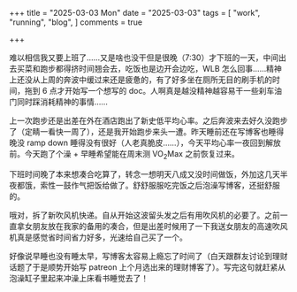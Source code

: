 +++
title = "2025-03-03 Mon"
date = "2025-03-03"
tags = [
    "work",
    "running",
    "blog",
]
comments = true

+++

难以相信我又要上班了……又是啥也没干但是很晚（7:30）才下班的一天，中间出去买菜和跑步都得挤时间翘会去，吃饭也是边开会边吃，WLB 怎么回事……精神上还没从上周的奔波中缓过来还是疲惫的，有了好多坐在厕所无目的刷手机的时间，拖到 6 点才开始写一个想写的 doc。人啊真是越没精神越容易干一些刹车油门同时踩消耗精神的事情……

上一次跑步还是出差在外在酒店跑出了新史低平均心率。之后奔波来去好久没跑步了（定睛一看快一周了），还是我开始跑步来头一遭。昨天睡前还在写博客也睡得晚没 ramp down 睡得没有很好（人老真脆皮……），今天平均心率一夜回到解放前。今天跑了个澡 + 早睡希望能在周末测 VO<sub>2</sub>Max 之前恢复过来。

下班时间晚了本来想凑合吃算了，转念一想明天八成又没时间做饭，外加这几天半夜都饿，索性一鼓作气把饭给做了。舒舒服服吃完饭之后泡澡写博客，还挺舒服的。

哦对，拆了新吹风机快递。自从开始这波留头发之后有用吹风机的必要了。之前一直拿女朋友放在我家的备用的凑合，但是出差时候用了一下我送女朋友的高速吹风机真是感觉省时间省力好多，光速给自己买了一个。

好像说早睡也没有睡太早，写博客太容易上瘾忘了时间了（白天跟群友讨论到理财话题了于是顺势开始写 patreon 上个月选出来的理财博客了）。写完这句就赶紧从泡澡缸子里起来冲澡上床看书睡觉去了！
